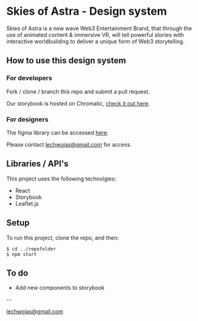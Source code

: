 # Skies of Astra - Design system

Skies of Astra is a new wave Web3 Entertainment Brand, that through the use of animated content & immersive VR, will tell powerful stories with interactive worldbuilding to deliver a unique form of Web3 storytelling.

## How to use this design system
### For developers
Fork / clone / branch this repo and submit a pull request.

Our storybook is hosted on Chromatic, [check it out here](https://main--635bcae4b8460796fdffc3dd.chromatic.com/?path=/story/styleguide--page).

### For designers
The figma library can be accessed [here](https://www.figma.com/file/zYKUfjSn9QEm2LSdUmoQAl/SOA-Design-system?node-id=0%3A1&t=KQD2pEtfSnU4ISnw-1).

Please contact lechwojas@gmail.com for access.

## Libraries / API's
This project uses the following technolgies:
* React
* Storybook
* Leaflet.js

## Setup
To run this project, clone the repo, and then:

```
$ cd ../repofolder
$ npm start
```

## To do
* Add new components to storybook


--

lechwojas@gmail.com


